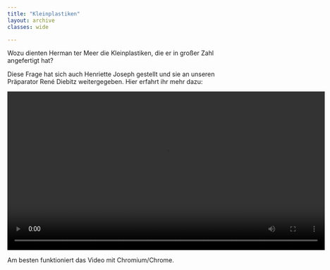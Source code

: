 ```yaml
---
title: "Kleinplastiken"
layout: archive
classes: wide

---
```


Wozu dienten Herman ter Meer die Kleinplastiken, die er in großer Zahl angefertigt hat?

Diese Frage hat sich auch Henriette Joseph gestellt und sie an unseren Präparator René Diebitz weitergegeben. Hier erfahrt ihr mehr dazu:

<div class="video">
  <video id="theplayer" autoplay="autoplay" height="360px" controls="controls" src="https://world.naturkunde.museum/videos/termeer-praeparator.webm">
    <source id="mediasource" type="video/mp4">
      <p>Schade!</p>
      Dein Browser unterstützt leider keine Videowiedergabe.
  </video>
  <p>Am besten funktioniert das Video mit Chromium/Chrome.</p>
</div>
